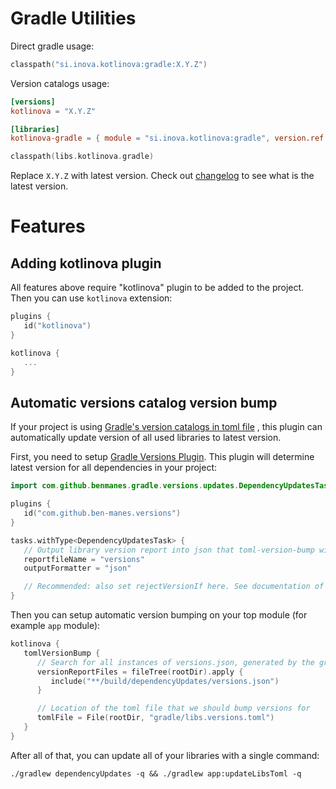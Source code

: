 # Gradle Utilities

Direct gradle usage:

```kotlin
classpath("si.inova.kotlinova:gradle:X.Y.Z")
```

Version catalogs usage:

```toml
[versions]
kotlinova = "X.Y.Z"
```

```toml
[libraries]
kotlinova-gradle = { module = "si.inova.kotlinova:gradle", version.ref = "kotlinova" }
```

```kotlin
classpath(libs.kotlinova.gradle)
```

Replace `X.Y.Z` with latest version. Check out [changelog](../CHANGELOG.MD) to see what is the latest version.

# Features

## Adding kotlinova plugin

All features above require "kotlinova" plugin to be added to the project. Then you can use `kotlinova` extension:

```kotlin
plugins {
   id("kotlinova")
}

kotlinova {
   ...
}
```

## Automatic versions catalog version bump

If your project is
using [Gradle's version catalogs in toml file](https://docs.gradle.org/current/userguide/platforms.html#sub:conventional-dependencies-toml)
,
this plugin can automatically update version of all used libraries to latest version.

First, you need to setup [Gradle Versions Plugin](https://github.com/ben-manes/gradle-versions-plugin). This plugin will
determine latest version for all dependencies in your project:

```kotlin
import com.github.benmanes.gradle.versions.updates.DependencyUpdatesTask

plugins {
   id("com.github.ben-manes.versions")
}

tasks.withType<DependencyUpdatesTask> {
   // Output library version report into json that toml-version-bump will read
   reportfileName = "versions"
   outputFormatter = "json"

   // Recommended: also set rejectVersionIf here. See documentation of the Versions plugin.
}
```

Then you can setup automatic version bumping on your top module (for example `app` module):

```kotlin
kotlinova {
   tomlVersionBump {
      // Search for all instances of versions.json, generated by the gradle versions plugin.
      versionReportFiles = fileTree(rootDir).apply {
         include("**/build/dependencyUpdates/versions.json")
      }

      // Location of the toml file that we should bump versions for
      tomlFile = File(rootDir, "gradle/libs.versions.toml")
   }
}
```

After all of that, you can update all of your libraries with a single command:

`./gradlew dependencyUpdates -q && ./gradlew app:updateLibsToml -q`
